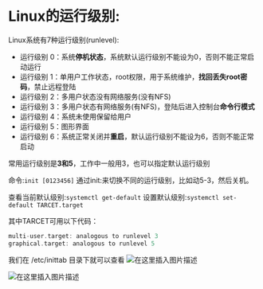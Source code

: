
# Linux的运行级别:


Linux系统有7种运行级别(runlevel): 

- 运行级别 0：系统**停机状态**，系统默认运行级别不能设为0，否则不能正常启动运行
- 运行级别 1：单用户工作状态，root权限，用于系统维护，**找回丢失root密码**，禁止远程登陆
- 运行级别 2：多用户状态没有网络服务(没有NFS)
- 运行级别 3：多用户状态有网络服务(有NFS)，登陆后进入控制台**命令行模式**
- 运行级别 4：系统未使用保留给用户
- 运行级别 5：图形界面
- 运行级别 6：系统正常关闭并**重启**，默认运行级别不能设为6，否则不能正常启动

常用运行级别是**3和5**，工作中一般用3，也可以指定默认运行级别

命令:```init [0123456]```
通过init:来切换不同的运行级别，比如动5-3，然后关机。

查看当前默认级别:```systemctl get-default```
设置默认级别:```systemctl set-default TARCET.target```

其中TARCET可用以下代码：

```c
multi-user.target: analogous to runlevel 3
graphical.target: analogous to runlevel 5
```

我们在 /etc/inittab 目录下就可以查看
![在这里插入图片描述](https://img-blog.csdnimg.cn/7421b681e8404deeb3fc12e486c8af34.png)

![在这里插入图片描述](https://img-blog.csdnimg.cn/c52e5f8aff114483b76eb58f8a672853.png)